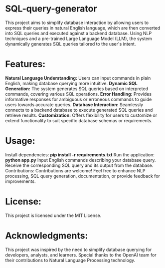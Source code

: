 # SQL-query-generator
This project aims to simplify database interaction by allowing users to express their queries in natural English language, which are then converted into SQL queries and executed against a backend database. Using NLP techniques and a pre-trained Large Language Model (LLM), the system dynamically generates SQL queries tailored to the user's intent.
# Features:
**Natural Language Understanding:** Users can input commands in plain English, making database querying more intuitive.
**Dynamic SQL Generation:** The system generates SQL queries based on interpreted commands, covering various SQL operations.
**Error Handling:** Provides informative responses for ambiguous or erroneous commands to guide users towards accurate queries.
**Database Interaction:** Seamlessly connects to a backend database to execute generated SQL queries and retrieve results.
**Customization:** Offers flexibility for users to customize or extend functionality to suit specific database schemas or requirements.
# Usage:
Install dependencies: **pip install -r requirements.txt**
Run the application: **python app.py**
Input English commands describing your database query.
Receive the corresponding SQL query and its output from the database.
Contributions:
Contributions are welcome! Feel free to enhance NLP processing, SQL query generation, documentation, or provide feedback for improvements.

# License:
This project is licensed under the MIT License.

# Acknowledgments:
This project was inspired by the need to simplify database querying for developers, analysts, and learners.
Special thanks to the OpenAI team for their contributions to Natural Language Processing technology.
